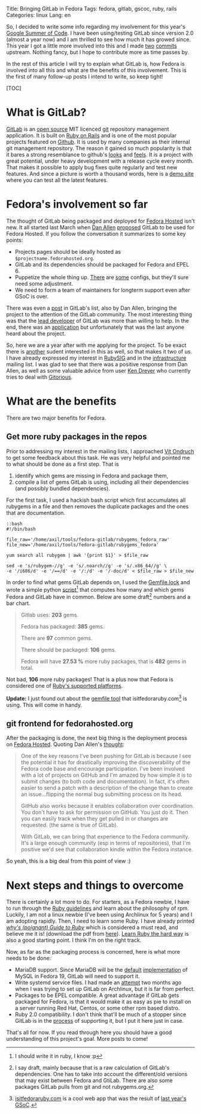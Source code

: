 Title: Bringing GitLab in Fedora
Tags: fedora, gitlab, gscoc, ruby, rails
Categories: linux
Lang: en

So, I decided to write some info regarding my involvement for this year's
[Google Summer of Code][gsoc]. I have been using/testing GitLab since
version 2.0 (almost a year now) and I am thrilled to see how much it has
growed since. This year I got a little more involved into this and
I made [two][commit-docs] [commits][commit-code] upstream. Nothing fancy, but I hope to
contribute more as time passes by.


In the rest of this article I will try to explain what GitLab is,
how Fedora is involved into all this and what are the benefits of this involvement.
This is the first of many follow-up posts I intend to write, so keep tight!


[TOC]

# What is GitLab?

[GitLab][gl-site] is an [open source][gl-github] MIT licenced [git] repository
management application. It is built on [Ruby on Rails][rails] and is
one of the most popular projects featured on [Github][github-popular].
It is used by many companies as their internal git management repository.
The reason it gained so much popularity is that it bares a strong resemblance
to github's [looks][gl-screenshots] and [feels][gl-features].
It is a project with great potential, under heavy development with a release
cycle every month. That makes it possible to apply bug fixes quite regularly
and test new features. And since a picture is worth a thousand words, here is
a [demo site][gl-demosite] where you can test all the latest features.


# Fedora's involvement so far

The thought of GitLab being packaged and deployed for [Fedora Hosted] isn't new.
It all started last March when [Dan Allen][] [proposed][gl-proposal2012] GitLab to be used for Fedora Hosted.
If you follow the conversation it summarizes to some key points:

  - Projects pages should be ideally hosted as `$projectname.fedorahosted.org`.
  - GitLab and its dependencies should be packaged for Fedora and EPEL 6.
  - Puppetize the whole thing up. [There][gl-puppet1] are [some][gl-puppet2] configs, but they'll sure need some adjustment.
  - We need to form a team of maintainers for longterm support even after GSoC is over.

There was even a [post][fedora-glgroup] in GitLab's list, also by Dan Allen,
bringing the project to the attention of the GitLab community.
The most interesting thing was that the [lead developer][randx] of GitLab 
was more than willing to help. In the end, there was an [application][gl-gsoc12] but 
unfortunately that was the last anyone heard about the project.

So, here we are a year after with me applying for the project. To be exact
there is [another][harish-fellow] sudent interested in this as well, so that makes it two of us.
I have already expressed my interest in [RubySIG][] and in the [infrastructure][] mailing list.
I was glad to see that there was a positive response from Dan Allen,
as well as some valuable advice from user [Ken Dreyer][] who currently tries to deal with [Gitorious][].

# What are the benefits

There are two major benefits for Fedora.

## Get more ruby packages in the repos

Prior to addressing my interest in the mailing lists, I approached [Vít Ondruch][] to get some feedback about this task.
He was very helpful and pointed me to what should be done as a first step.
That is

  1. identify which gems are missing in Fedora and package them,
  2. compile a list of gems GitLab is using, including all their dependencies (and possibly bundled dependencies).
 

For the first task, I used a hackish bash script which first accumulates 
all rubygems in a file and then removes the duplicate packages and the ones
that are documentation.
    
    ::bash
    #!/bin/bash

    file_raw='/home/axil/tools/fedora-gitlab/rubygems_fedora_raw'
    file_new='/home/axil/tools/fedora-gitlab/rubygems_fedora'

    yum search all rubygem | awk '{print $1}' > $file_raw

    sed -e 's/rubygem-//g' -e 's/.noarch//g' -e 's/.x86_64//g' \
    -e '/i686/d' -e '/==/d' -e '/:/d' -e '/-doc/d' < $file_raw > $file_new


In order to find what gems GitLab depends on, I used the [Gemfile.lock][] 
and wrote a simple python [script][gemfile.py][^python-script] that computes how many and which gems 
Fedora and GitLab have in common. Below are some draft[^draft_numbers] numbers and a bar chart.

<div id="rubygems_chart"></div>

  > Gitlab uses: **203** gems.
  >
  > Fedora has packaged: **385** gems.
  >
  > There are **97** common gems.
  >
  > There should be packaged: **106** gems.
  >
  > Fedora will have **27.53 %** more ruby packages, that is **482** gems in total.




Not bad, **106** more ruby packages! That is a plus now that Fedora is considered 
one of [Ruby's supported platforms][ruby-supported]. 

**Update:** I just found out about the [gemfile tool][] that isitfedoraruby.com[^isitfedruby]
is using. This will come in handy. 

## git frontend for fedorahosted.org

After the packaging is done, the next big thing is the deployment process on 
[Fedora Hosted][]. Quoting Dan Allen's [thought][deploy-quote]: 

  >One of the key reasons I've been pushing for GitLab is because I see the
  >potential it has for drastically improving the discoverability of the
  >Fedora code base and encourage participation. I've been involved with a lot
  >of projects on GitHub and I'm amazed by how simple it is to submit changes
  >(to both code and documentation). In fact, it's often easier to send a
  >patch with a description of the change than to create an issue...flipping
  >the normal bug submitting process on its head.
  >
  >GitHub also works because it enables collaboration over coordination. You
  >don't have to ask for permission on GitHub. You just do it. Then you can
  >easily track when they get pulled in or changes are requested. (the same is
  >true of GitLab).
  >
  >With GitLab, we can bring that experience to the Fedora community. It's a
  >large enough community (esp in terms of repositories), that I'm positive
  >we'd see that collaboration kindle within the Fedora instance.

So yeah, this is a big deal from this point of view :)

# Next steps and things to overcome

There is certainly a lot more to do. For starters, as a Fedora newbie, 
I have to run through the [Ruby guidelines][ruby-guidelines] and learn 
about the philosophy of rpm. Luckily, I am not a linux newbie (I've been 
using Archlinux for 5 years) and I am adopting rapidly.
Then, I need to learn some Ruby. I have already printed *[why's (poignant) Guide to Ruby][poignant]*
which is considered a must read, and believe me it is! (download the pdf from [here][poignant-pdf]). 
[Learn Ruby the hard way][hardway] is also a good starting point. Ι think I'm on the right track.

Now, as far as the packaging process is concerned, here is what more needs to be done:
 
  - MariaDB support. Since MariaDB will be the [default][mariadb-list] [implementation][mariadb-wiki] of MySQL in Fedora 19, GitLab will need to support it.
  - Write systemd service files. I had made an [attempt][gh-systemd] two months ago when I was trying to set up GitLab on Archlinux, but it is far from perfect.
  - Packages to be EPEL compatible. A great advantage if GitLab gets packaged for Fedora, is that it would make it as easy as pie to install on a server running Red Hat, Centos, or some other rpm based distro.
  - Ruby 2.0 compatibility. I don't think that'll be much of a stopper since GitLab is in the [process][gl-ruby2] of supporting it, but I put it here just in case.
 
That's all for now. If you read through here you should have a good understanding
of this project's goal. More posts to come!
 
 
[^python-script]: I should write it in ruby, I know :p
[^draft_numbers]: I say draft, mainly because that is a raw calculation of GitLab's dependencies. One has to take into account the different/old versions that may exist between Fedora and GtiLab. There are also some packages GitLab pulls from git and not rubygems.org. 
[^isitfedruby]: [isitfedoraruby.com][] is a cool web app that was the result of [last year's GSoC][gsoc12].

[gl-gsoc12]: https://fedoraproject.org/wiki/GSOC_2012/Student_Application_babakb/GitlabSetup "Student application for GitLab at GSoC 2012"
[gsoc12]: https://fedoraproject.org/wiki/GSOC_2012/Student_Application_Zuhao/IsItFedoraRuby
[isitfedoraruby.com]: http://isitfedoraruby.com
[gl-ruby2]: https://github.com/gitlabhq/gitlabhq/commit/52cd655f71c6a5393b71640c13cd95e35e8d2624
[gemfile tool]: http://isitfedoraruby.com/stats/gemfile_tool
[gh-systemd]: https://github.com/axilleas/gitlab-recipes/tree/master/systemd
[poignant-pdf]: https://github.com/downloads/mislav/poignant-guide/whys-poignant-guide-to-ruby.pdf
[poignant]: http://mislav.uniqpath.com/poignant-guide
[hardway]: http://ruby.learncodethehardway.org/book/
[ruby-guidelines]: https://fedoraproject.org/wiki/Packaging:Ruby
[mariadb-list]: https://lists.fedoraproject.org/pipermail/devel/2013-January/176584.html "Proposed F19 Feature: Replace MySQL with MariaDB"
[mariadb-wiki]: https://fedoraproject.org/wiki/Features/ReplaceMySQLwithMariaDB "Features/ReplaceMySQLwithMariaDB"
[gem2rpm]: https://github.com/lutter/gem2rpm "convert ruby gems to rpms"
[deploy-quote]: https://lists.fedoraproject.org/pipermail/infrastructure/2013-March/012680.html
[ruby-supported]: https://bugs.ruby-lang.org/projects/ruby-trunk/wiki/20SupportedPlatforms
[gemfile.py]: https://github.com/axilleas/fedora-gitlab/blob/master/gemfile.py
[Gemfile.lock]: https://github.com/gitlabhq/gitlabhq/blob/master/Gemfile.lock
[Vít Ondruch]: https://fedoraproject.org/wiki/User:Vondruch
[gsoc]: http://www.google-melange.com/gsoc/homepage/google/gsoc2013 "Google Summer of Code 2013"
[gl-site]: http://blog.gitlab.com "GitLab home page"
[git]: http://git-scm.com "git home page"
[rails]: http://rubyonrails.org/ "Ruby on Rails"
[github-popular]: https://github.com/popular/starred "GitLab featured in Github's most popular repos"
[gl-demosite]: http://demo.gitlab.com/users/sign_in "GitLab demo site"
[gl-features]: http://blog.gitlab.com/features/ "GitLab features"
[gl-screenshots]: http://gitlab.org/screenshots/ "GitLab screenshots"
[gl-github]: https://github.com/gitlabhq/gitlabhq "GitLab on Github :p"
[commit-docs]: https://github.com/gitlabhq/gitlabhq/commits/master/doc/install/installation.md?author=axilleas
[commit-code]: https://github.com/gitlabhq/gitlabhq/commits/master/lib/tasks/gitlab/check.rake?author=axilleas
[Dan Allen]: https://fedoraproject.org/wiki/User:Mojavelinux
[gl-proposal2012]: https://lists.fedoraproject.org/pipermail/infrastructure/2012-March/011463.html
[Fedora Hosted]: http://fedorahosted.org
[gl-puppet1]: https://forge.puppetlabs.com/sbadia/gitlab
[gl-puppet2]: https://forge.puppetlabs.com/lboynton/gitlab
[fedora-glgroup]: https://groups.google.com/forum/?fromgroups=#!topic/gitlabhq/SQMDi-yyXmU
[randx]: https://github.com/randx
[harish-fellow]: https://lists.fedoraproject.org/pipermail/summer-coding/2013-March/000286.html
[RubySIG]: https://lists.fedoraproject.org/pipermail/ruby-sig/2013-March/001270.html
[infrastructure]: https://lists.fedoraproject.org/pipermail/infrastructure/2013-March/012631.html
[Ken Dreyer]: https://fedoraproject.org/wiki/User:Ktdreyer
[Gitorious]: https://fedoraproject.org/wiki/User:Ktdreyer/Gitorious

<!--Load the AJAX API-->
<script type="text/javascript" src="https://www.google.com/jsapi"></script>
<script type="text/javascript">

  // Load the Visualization API and the piechart package.
  google.load('visualization', '1.0', {'packages':['corechart']});

  // Set a callback to run when the Google Visualization API is loaded.
  google.setOnLoadCallback(drawChart);

  // Callback that creates and populates a data table,  
  // instantiates the pie chart, passes in the data and
  // draws it.
  function drawChart() {

  // Create the data table.
  var data = new google.visualization.DataTable();
  data.addColumn('string', '');
  data.addColumn('number', 'rubygems');
  data.addRows([
    ['GitLab', 203],
    ['Fedora', 385],
    ['Common', 97],
    ['To be packaged', 106],
    ['Total after packaging', 482]
    ]);

  // Set chart options
  var options = {'title':'Numbers calculated on 08-04-2013', 'width':600, 'height':500};

  // Instantiate and draw our chart, passing in some options.
  var chart = new google.visualization.BarChart(document.getElementById('rubygems_chart'));
  chart.draw(data, options);
  }
</script>
